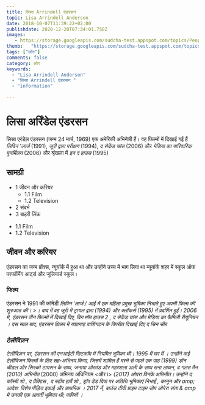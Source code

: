 ```yaml
---
title: लिसा Arrindell एंडरसन 
topic: Lisa Arrindell Anderson
date: 2018-10-07T11:39:22+02:00
publishdate: 2020-12-20T07:34:01.758Z
images: 
   - https://storage.googleapis.com/sudcha-test.appspot.com/topics/People/lisa_arrindell_anderson/1.jpeg
thumb:   "https://storage.googleapis.com/sudcha-test.appspot.com/topics/People/lisa_arrindell_anderson/thumb.jpeg"
tags: ["लोग"]
comments: false
category: लोग
keywords: 
  - "Lisa Arrindell Anderson"
  - "लिसा Arrindell एंडरसन "
  - "information"

---
```

<h1> लिसा अर्रिंडेल एंडरसन </h1> <p> लिसा एरंडेल एंडरसन (जन्म 24 मार्च, 1969) एक अमेरिकी अभिनेत्री हैं। वह फिल्मों में दिखाई गई हैं <i> लिविन 'लार्ज </i> (1991), <i> जूरी द्वारा परीक्षण </i> (1994), <i> द सेकेंड चांस </i> (2006) और <i> मेडिया का पारिवारिक पुनर्मिलन </i> (2006) और श्रृंखला में <i> इन द हाउस </i> (1995) </p> <h2> सामग्री </h2> <ul> <li> 1 जीवन और करियर <ul> <li> 1.1 Film </li> <li> 1.2 Television </li> </ul> </li> <li> 2 संदर्भ </li> <li> 3 बाहरी लिंक </li> </ul > <ul> <li> 1.1 Film </li> <li> 1.2 Television </li> </ul> <h2> जीवन और करियर </h2> <p> एंडरसन का जन्म ब्रोंक्स, न्यूयॉर्क में हुआ था और उन्होंने उच्च में भाग लिया था न्यूयॉर्क शहर में स्कूल ऑफ परफॉर्मिंग आर्ट्स और जूलियार्ड स्कूल। </p> <h3> फिल्म </h3> <p> एंडरसन ने 1991 की कॉमेडी <i> लिविन 'लार्ज / आई में एक महिला प्रमुख भूमिका निभाते हुए अपनी फिल्म की शुरुआत की। >। बाद में वह जूरी में <i> ट्रायल द्वारा </i> (1994) और <i> क्लॉकर्स </i> (1995) में प्रदर्शित हुईं। 2006 में, एंडरसन तीन फिल्मों में दिखाई दिए, <i> बिग मॉम हाउस 2 </i>, <i> द सेकेंड चांस </i> और <i> मेडिया का फैमिली रीयूनियन </i>। दस साल बाद, एंडरसन थ्रिलर में यशायाह वाशिंगटन के विपरीत दिखाई दिए <i> द सिन सीर </i> </p> <h3> टेलीविज़न </h3> <p> टेलीविज़न पर, एंडरसन की एनआईटी सिटकॉम में नियमित भूमिका थी। 1995 में <i> घर में </i>। उन्होंने कई टेलीविजन फिल्मों के लिए सह-अभिनय किया, जिसमें शामिल हैं <i> मरने से पहले एक पाठ </i> (1999) डॉन चीडल और सिस्को टायसन के साथ, जनाया ओरमंड और महरशला अली के साथ सना लाथन, <i> द गलत मैन </i> (2010) अभिनीत </i> (2000) अभिनय अधिनियम <और i> <i> (2017) ओपरा विनफ्रे अभिनीत। उन्होंने <i> द कॉस्बी शो </i>, <i> द प्रैक्टिस </i>, <i> द स्टीव हार्वे शो </i>, <i> ड्रॉप डेड दिवा </i> पर अतिथि भूमिकाएं निभाईं , <i> कानून और amp; आदेश: विशेष पीड़ित इकाई </i> और <i> प्राथमिक </i>। 2017 में, बाउंस टीवी प्राइम टाइम सोप ओपेरा <i> संता & amp में उनकी एक आवर्ती भूमिका थी; पापियों </i>। </P> 